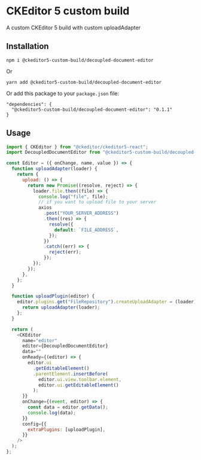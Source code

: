 # CKEditor 5 custom build

A custom CKEditor 5 build with custom uploadAdapter

## Installation

`npm i @ckeditor5-custom-build/decoupled-document-editor`

Or

`yarn add @ckeditor5-custom-build/decoupled-document-editor`

Or add this package to your `package.json` file:

```
"dependencies": {
  "@ckeditor5-custom-build/decoupled-document-editor": "0.1.1"
}
```

## Usage

```javascript
import { CKEditor } from "@ckeditor/ckeditor5-react";
import DecoupledDocumentEditor from "@ckeditor5-custom-build/decoupled-document-editor";

const Editor = ({ onChange, name, value }) => {
  function uploadAdapter(loader) {
    return {
      upload: () => {
        return new Promise((resolve, reject) => {
          loader.file.then((file) => {
            console.log("file", file);
            // if you want to upload file to your server
            axios
              .post("YOUR_SERVER_ADDRESS")
              .then((res) => {
                resolve({
                  default: `FILE_ADDRESS`,
                });
              })
              .catch((err) => {
                reject(err);
              });
          });
        });
      },
    };
  }

  function uploadPlugin(editor) {
    editor.plugins.get("FileRepository").createUploadAdapter = (loader) => {
      return uploadAdapter(loader);
    };
  }

  return (
    <CKEditor
      name="editor"
      editor={DecoupledDocumentEditor}
      data=""
      onReady={(editor) => {
        editor.ui
          .getEditableElement()
          .parentElement.insertBefore(
            editor.ui.view.toolbar.element,
            editor.ui.getEditableElement()
          );
      }}
      onChange={(event, editor) => {
        const data = editor.getData();
        console.log(data);
      }}
      config={{
        extraPlugins: [uploadPlugin],
      }}
    />
  );
};
```
